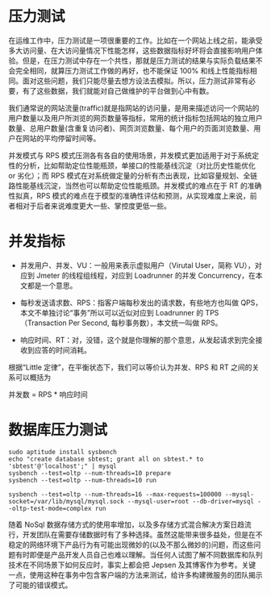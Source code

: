 # 压力测试

在运维工作中，压力测试是一项很重要的工作。比如在一个网站上线之前，能承受多大访问量、在大访问量情况下性能怎样，这些数据指标好坏将会直接影响用户体验。但是，在压力测试中存在一个共性，那就是压力测试的结果与实际负载结果不会完全相同，就算压力测试工作做的再好，也不能保证 100% 和线上性能指标相同。面对这些问题，我们只能尽量去想方设法去模拟。所以，压力测试非常有必要，有了这些数据，我们就能对自己做维护的平台做到心中有数。

我们通常说的网站流量(traffic)就是指网站的访问量，是用来描述访问一个网站的用户数量以及用户所浏览的网页数量等指标，常用的统计指标包括网站的独立用户数量、总用户数量(含重复访问者)、网页浏览数量、每个用户的页面浏览数量、用户在网站的平均停留时间等。

并发模式与 RPS 模式压测各有各自的使用场景，并发模式更加适用于对于系统定性的分析，比如帮助定位性能瓶颈，单接口的性能基线沉淀（对比历史性能优化 or 劣化）；而 RPS 模式在对系统做定量的分析有杰出表现，比如容量规划、全链路性能基线沉淀，当然也可以帮助定位性能瓶颈。并发模式的难点在于 RT 的准确性拟真，RPS 模式的难点在于模型的准确性评估和预测，从实现难度上来说，前者相对于后者来说难度更大一些、掌控度更低一些。

# 并发指标

- 并发用户、并发、VU：一般用来表示虚拟用户（Virutal User，简称 VU），对应到 Jmeter 的线程组线程，对应到 Loadrunner 的并发 Concurrency，在本文都是一个意思。

- 每秒发送请求数、RPS：指客户端每秒发出的请求数，有些地方也叫做 QPS，本文不单独讨论“事务”所以可以近似对应到 Loadrunner 的 TPS（Transaction Per Second, 每秒事务数），本文统一叫做 RPS。

- 响应时间、RT：对，没错，这个就是你理解的那个意思，从发起请求到完全接收到应答的时间消耗。

根据“Little 定律”，在平衡状态下，我们可以等价认为并发、RPS 和 RT 之间的关系可以概括为

并发数 = RPS \* 响应时间

# 数据库压力测试

```
sudo aptitude install sysbench
echo "create database sbtest; grant all on sbtest.* to 'sbtest'@'localhost';" | mysql
sysbench --test=oltp --num-threads=10 prepare
sysbench --test=oltp --num-threads=10 run

sysbench --test=oltp --num-threads=16 --max-requests=100000 --mysql-socket=/var/lib/mysql/mysql.sock --mysql-user=root --db-driver=mysql --oltp-test-mode=complex run
```

随着 NoSql 数据存储方式的使用率增加，以及多存储方式混合解决方案日趋流行，开发团队在需要存储数据时有了多种选择。虽然这能带来很多益处，但是在不稳定的网络环境下产品行为有可能出现微妙的(以及不那么微妙的)问题，而这些问题有时即便是产品开发人员自己也难以理解。当任何人试图了解不同数据库和队列技术在不同场景下如何反应时，事实上都会把 Jepsen 及其博客作为参考。关键一点，使用这种在事务中包含客户端的方法来测试，给许多构建微服务的团队揭示了可能的错误模式。
